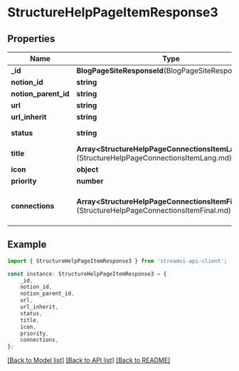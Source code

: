 # StructureHelpPageItemResponse3


## Properties

Name | Type | Description | Notes
------------ | ------------- | ------------- | -------------
**_id** | **BlogPageSiteResponseId**(BlogPageSiteResponseId.md) |  | [default to undefined]
**notion_id** | **string** | Notion id | [default to undefined]
**notion_parent_id** | **string** | Notion parent id | [default to undefined]
**url** | **string** | url | [default to undefined]
**url_inherit** | **string** | Generated url from root path | [default to undefined]
**status** | **string** | Page status | [default to StatusEnum_Backlog]
**title** | **Array&lt;StructureHelpPageConnectionsItemLang&gt;**(StructureHelpPageConnectionsItemLang.md) | Subject | [default to undefined]
**icon** | **object** | Page icon | [default to undefined]
**priority** | **number** | Priority for sorting | [default to undefined]
**connections** | **Array&lt;StructureHelpPageConnectionsItemFinal&gt;**(StructureHelpPageConnectionsItemFinal.md) | Structure of child pages same as this array of class StructureHelpPageItemResponse, maximum 4 | [default to undefined]

## Example

```typescript
import { StructureHelpPageItemResponse3 } from 'streamvi-api-client';

const instance: StructureHelpPageItemResponse3 = {
    _id,
    notion_id,
    notion_parent_id,
    url,
    url_inherit,
    status,
    title,
    icon,
    priority,
    connections,
};
```

[[Back to Model list]](../README.md#documentation-for-models) [[Back to API list]](../README.md#documentation-for-api-endpoints) [[Back to README]](../README.md)
